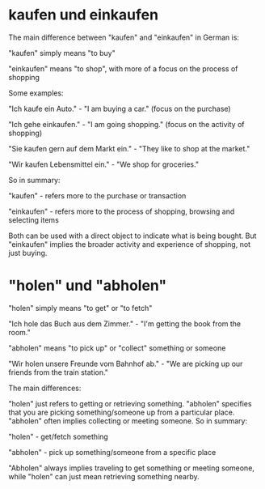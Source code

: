 # kaufen und einkaufen
The main difference between "kaufen" and "einkaufen" in German is:

"kaufen" simply means "to buy" 

"einkaufen" means "to shop", with more of a focus on the process of shopping

Some examples:

"Ich kaufe ein Auto." - "I am buying a car." (focus on the purchase)

"Ich gehe einkaufen." - "I am going shopping." (focus on the activity of shopping) 

"Sie kaufen gern auf dem Markt ein." - "They like to shop at the market." 

"Wir kaufen Lebensmittel ein." - "We shop for groceries."

So in summary:

"kaufen" - refers more to the purchase or transaction

"einkaufen" - refers more to the process of shopping, browsing and selecting items

Both can be used with a direct object to indicate what is being bought. But "einkaufen" implies the broader activity and experience of shopping, not just buying.

# "holen" und "abholen"

"holen" simply means "to get" or "to fetch"

"Ich hole das Buch aus dem Zimmer." - "I'm getting the book from the room."

"abholen" means "to pick up" or "collect" something or someone

"Wir holen unsere Freunde vom Bahnhof ab." - "We are picking up our friends from the train station."

The main differences:

"holen" just refers to getting or retrieving something.
"abholen" specifies that you are picking something/someone up from a particular place.
"abholen" often implies collecting or meeting someone.
So in summary:

"holen" - get/fetch something

"abholen" - pick up something/someone from a specific place

"Abholen" always implies traveling to get something or meeting someone, while "holen" can just mean retrieving something nearby.
